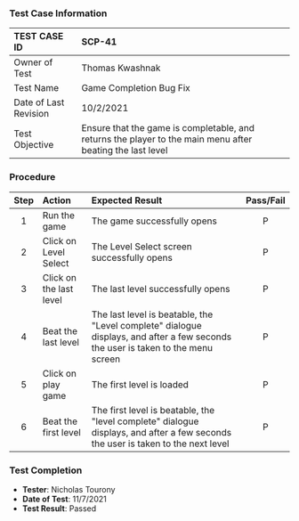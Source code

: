 ### Test Case Information
| TEST CASE ID | SCP-41 |
| :--- | :--- |
| Owner of Test | Thomas Kwashnak |
| Test Name | Game Completion Bug Fix |
| Date of Last Revision | 10/2/2021 |
| Test Objective | Ensure that the game is completable, and returns the player to the main menu after beating the last level |

### Procedure

|Step | Action | Expected Result | Pass/Fail     |
|:---:| :---        |    :----  | :---: |
|1|Run the game|The game successfully opens|P|
|2|Click on Level Select|The Level Select screen successfully opens|P|
|3|Click on the last level|The last level successfully opens|P|
|4|Beat the last level|The last level is beatable, the "Level complete" dialogue displays, and after a few seconds the user is taken to the menu screen|P|
|5|Click on play game|The first level is loaded|P|
|6|Beat the first level|The first level is beatable, the "level complete" dialogue displays, and after a few seconds the user is taken to the next level|P|

### Test Completion
- **Tester**: Nicholas Tourony
- **Date of Test**: 11/7/2021
- **Test Result**: Passed
